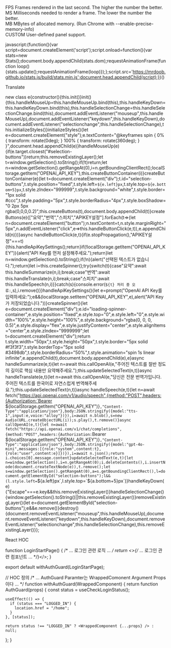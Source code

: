 FPS Frames rendered in the last second. The higher the number the better.      
MS Milliseconds needed to render a frame. The lower the number the better.      
MB MBytes of allocated memory. (Run Chrome with --enable-precise-memory-info)      
CUSTOM User-defined panel support.      

javascript:(function(){var script=document.createElement('script');script.onload=function(){var stats=new Stats();document.body.appendChild(stats.dom);requestAnimationFrame(function loop(){stats.update();requestAnimationFrame(loop)});};script.src='https://mrdoob.github.io/stats.js/build/stats.min.js';document.head.appendChild(script);})()

Translate

new class e{constructor(){this.init()}init(){this.handleMouseUp=this.handleMouseUp.bind(this),this.handleKeyDown=this.handleKeyDown.bind(this),this.handleSelectionChange=this.handleSelectionChange.bind(this),document.addEventListener("mouseup",this.handleMouseUp),document.addEventListener("keydown",this.handleKeyDown),document.addEventListener("selectionchange",this.handleSelectionChange),this.initializeStyles()}initializeStyles(){let e=document.createElement("style");e.textContent="@keyframes spin { 0% { transform: rotate(0deg); } 100% { transform: rotate(360deg); } }",document.head.appendChild(e)}handleMouseUp(e){if(e.target.closest("#selection-buttons"))return;this.removeExistingLayer();let t=window.getSelection().toString();if(!t)return;let n=window.getSelection().getRangeAt(0),i=n.getBoundingClientRect();localStorage.getItem("OPENAI_API_KEY"),this.createButtonContainer(i)}createButtonContainer(e){let t=document.createElement("div");t.id="selection-buttons",t.style.position="fixed",t.style.left=`${e.left}px`,t.style.top=`${e.bottom+5}px`,t.style.zIndex="999999",t.style.background="white",t.style.border="1px solid #ccc",t.style.padding="5px",t.style.borderRadius="4px",t.style.boxShadow="0 2px 5px rgba(0,0,0,0.2)",this.createButtons(t),document.body.appendChild(t)}createButtons(e){["요약","번역","스피치","APIKEY설정"].forEach(t=>{let n=document.createElement("button");n.textContent=t,n.style.marginRight="5px",n.addEventListener("click",e=>this.handleButtonClick(e,t)),e.appendChild(n)})}async handleButtonClick(e,t){if(e.stopPropagation(),"APIKEY설정"===t){this.handleApiKeySettings();return}if(!localStorage.getItem("OPENAI_API_KEY")){alert("API Key를 먼저 설정해주세요.");return}let n=window.getSelection().toString();if(!n){alert("선택된 텍스트가 없습니다.");return}let i=this.createSpinner();try{switch(t){case"요약":await this.handleSummarize(n,i);break;case"번역":await this.handleTranslate(n,i);break;case"스피치":await this.handleSpeech(n,i)}}catch(s){console.error(`${t} 처리 중 오류:`,s),i.remove()}}handleApiKeySettings(){let e=prompt("OpenAI API Key를 입력하세요:");e&&(localStorage.setItem("OPENAI_API_KEY",e),alert("API Key가 저장되었습니다."))}createSpinner(){let e=document.createElement("div");e.id="loading-spinner-container",e.style.position="fixed",e.style.top="0",e.style.left="0",e.style.width="100%",e.style.height="100%",e.style.background="rgba(0, 0, 0, 0.5)",e.style.display="flex",e.style.justifyContent="center",e.style.alignItems="center",e.style.zIndex="9999999";let t=document.createElement("div");return t.style.width="50px",t.style.height="50px",t.style.border="5px solid #f3f3f3",t.style.borderTop="5px solid #3498db",t.style.borderRadius="50%",t.style.animation="spin 1s linear infinite",e.appendChild(t),document.body.appendChild(e),e}async handleSummarize(e,t){let n=await this.callOpenAI(e,"주어진 텍스트를 절반 정도의 길이로 핵심 내용만 요약해주세요.");this.updateSelectedText(n,t)}async handleTranslate(e,t){let n=await this.callOpenAI(e,"당신은 전문 번역가입니다. 주어진 텍스트를 한국어로 자연스럽게 번역해주세요.");this.updateSelectedText(n,t)}async handleSpeech(e,t){let n=await fetch("https://api.openai.com/v1/audio/speech",{method:"POST",headers:{Authorization:`Bearer ${localStorage.getItem("OPENAI_API_KEY")}`,"Content-Type":"application/json"},body:JSON.stringify({model:"tts-1",input:e,voice:"alloy"})}),i=await n.blob(),s=new Audio(URL.createObjectURL(i));s.play(),t.remove()}async callOpenAI(e,t){let n=await fetch("https://api.openai.com/v1/chat/completions",{method:"POST",headers:{Authorization:`Bearer ${localStorage.getItem("OPENAI_API_KEY")}`,"Content-Type":"application/json"},body:JSON.stringify({model:"gpt-4o-mini",messages:[{role:"system",content:t},{role:"user",content:e}]})}),i=await n.json();return i.choices[0].message.content}updateSelectedText(e,t){let n=window.getSelection(),i=n.getRangeAt(0);i.deleteContents(),i.insertNode(document.createTextNode(e)),t.remove();let s=window.getSelection().getRangeAt(0),a=s.getBoundingClientRect(),l=document.getElementById("selection-buttons");l&&(l.style.left=`${a.left}px`,l.style.top=`${a.bottom+5}px`)}handleKeyDown(e){"Escape"===e.key&&this.removeExistingLayer()}handleSelectionChange(){window.getSelection().toString()||this.removeExistingLayer()}removeExistingLayer(){let e=document.getElementById("selection-buttons");e&&e.remove()}destroy(){document.removeEventListener("mouseup",this.handleMouseUp),document.removeEventListener("keydown",this.handleKeyDown),document.removeEventListener("selectionchange",this.handleSelectionChange),this.removeExistingLayer()}};

React HOC

function LoginStartPage() {
  /* ... 로그인 관련 로직 ... */
  return <>{/* ... 로그인 관련 컴포넌트 ... */}</>;
}

export default withAuthGuard(LoginStartPage);

// HOC 정의
/* ... AuthGuard Paramter는 WrappedComonent Argument Props 이다 ... */
function withAuthGuard(WrappedComponent) {
  return function AuthGuard(props) {
    const status = useCheckLoginStatus();

    useEffect(() => {
      if (status === "LOGGED_IN") {
        location.href = "/home";
      }
    }, [status]);

    return status !== "LOGGED_IN" ? <WrappedComponent {...props} /> : null;
  };
}

